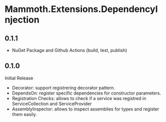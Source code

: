 # Mammoth.Extensions.DependencyInjection

## 0.1.1

- NuGet Package and Github Actions (build, test, publish)

## 0.1.0

Initial Release

- Decorator: support registrering decorator pattern.
- DependsOn: register specific dependencies for constructor parameters.
- Registration Checks: allows to check if a service was registred in ServiceCollection and ServiceProvider
- AssemblyInspector: allows to inspect assemblies for types and register them easily.